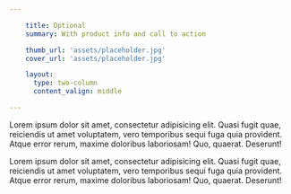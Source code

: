 ```yaml
---

    title: Optional
    summary: With product info and call to action

    thumb_url: 'assets/placeholder.jpg'
    cover_url: 'assets/placeholder.jpg'

    layout:
      type: two-column
      content_valign: middle

---
```


Lorem ipsum dolor sit amet, consectetur adipisicing elit. Quasi fugit quae, reiciendis ut amet voluptatem, vero temporibus sequi fuga quia provident. Atque error rerum, maxime doloribus laboriosam! Quo, quaerat. Deserunt!

Lorem ipsum dolor sit amet, consectetur adipisicing elit. Quasi fugit quae, reiciendis ut amet voluptatem, vero temporibus sequi fuga quia provident. Atque error rerum, maxime doloribus laboriosam! Quo, quaerat. Deserunt!
